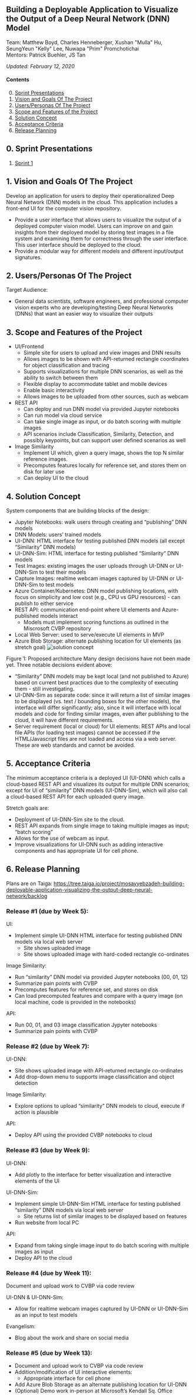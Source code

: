 ## Building a Deployable Application to Visualize the Output of a Deep Neural Network (DNN) Model

Team: Matthew Boyd, Charles Henneberger, Xushan "Mulla" Hu, SeungYeun "Kelly" Lee, Nuwapa "Prim" Promchotichai  
Mentors: Patrick Buehler, JS Tan

*Updated: February 12, 2020*

#### Contents

0. [Sprint Presentations](#sprint-presentations)
1. [Vision and Goals Of The Project](#vision-goals)
2. [Users/Personas Of The Project](#users-personas)
3. [Scope and Features of the Project](#scope-features)
4. [Solution Concept](#solution-concept)
5. [Acceptance Criteria](#acceptance-criteria)
6. [Release Planning](#release-planning)

<a name="sprint-presentations"/>

## 0. Sprint Presentations

1. [Sprint 1](https://docs.google.com/presentation/d/1YJg0whEUxonBOJON-ExQi6li-OhU5VPepP93H8fXChw/edit?usp=sharing)

<a name="vision-goals"/>

## 1. Vision and Goals Of The Project

Develop an application for users to deploy their operationalized Deep Neural Network (DNN) models in the cloud. This application includes a front-end UI for the computer vision repository. 
* Provide a user interface that allows users to visualize the output of a deployed computer vision model. Users can improve on and gain insights from their deployed model by storing test images in a file system and examining them for correctness through the user interface. This user interface should be deployed to the cloud.
* Provide a modular way for different models and different input/output signatures.

<a name="users-personas"/>

## 2. Users/Personas Of The Project

Target Audience:

* General data scientists, software engineers, and professional computer vision experts who are developing/testing Deep Neural Networks (DNNs) that want an easier way to visualize their outputs

<a name="scope-features"/>

## 3. Scope and Features of the Project

* UI/Frontend
    * Simple site for users to upload and view images and DNN results
    * Allows images to be shown with API-returned rectangle coordinates for object classification and tracing
    * Supports visualizations for multiple DNN scenarios, as well as the ability to switch between them
    * Flexible display to accommodate tablet and mobile devices
    * Enable basic interactivity
    * Allows images to be uploaded from other sources, such as webcam
* REST API
    * Can deploy and run DNN model via provided Jupyter notebooks
    * Can run model via cloud service
    * Can take single image as input, or do batch scoring with multiple images
    * API scenarios include Classification, Similarity, Detection, and possibly keypoints, but can support user defined scenarios as well
* Image Similarity
   * Implement UI which, given a query image, shows the top N similar reference images.
   * Precomputes features locally for reference set, and stores them on disk for later use
   * Can deploy UI to the cloud

<a name="solution-concept"/>

## 4. Solution Concept

System components that are building blocks of the design:
 * Jupyter Notebooks: walk users through creating and “publishing” DNN models
 * DNN Models: users’ trained models
 * UI-DNN: HTML interface for testing published DNN models (all except “Similarity” DNN models)
 * UI-DNN-Sim: HTML interface for testing published “Similarity” DNN models
 * Test Images: existing images the user uploads through UI-DNN or UI-DNN-Sim to test their models
 * Capture Images: realtime webcam images captured by UI-DNN or UI-DNN-Sim to test models
 * Azure Container/Kubernetes: DNN model publishing locations, with focus on simplicity and low cost (e.g., CPU vs GPU resources) - can publish to either service
 * REST API: communication end-point where UI elements and Azure-published models interact
     * Models must implement scoring functions as outlined in the Miscrosoft CVBP repository
 * Local Web Server: used to serve/execute UI elements in MVP
 * Azure Blob Storage: alternate publishing location for UI elements (as stretch goal)
![solution concept](https://github.com/BU-CLOUD-S20/Building-a-deployable-application-to-visualizing-the-output-of-a-Deep-Neural-Network-model/blob/master/solution_concept.png)

Figure 1: Proposed architecture
Many design decisions have not been made yet. Three notable decisions evident above:
 * “Similarity” DNN models may be kept local (and not published to Azure) based on current best practices due to the complexity of executing them - still investigating.
  * UI-DNN-Sim as separate code: since it will return a list of similar images to be displayed (vs. text / bounding boxes for the other models), the interface will differ significantly; also, since it will interface with local models and code for finding similar images, even after publishing to the cloud, it will have different requirements.
 * Server requirement (local or cloud) for UI elements: REST APIs and local file APIs (for loading test images) cannot be accessed if the HTML/Javascript files are not loaded and access via a web server. These are web standards and cannot be avoided. 

<a name="acceptance-criteria"/>

## 5. Acceptance Criteria

The minimum acceptance criteria is a deployed UI (UI-DNN) which calls a cloud-based REST API and visualizes its output for multiple DNN scenarios; except for UI of “similarity” DNN models (UI-DNN-Sim), which will also call a cloud-based REST API for each uploaded query image.

Stretch goals are:
* Deployment of UI-DNN-Sim site to the cloud.
* REST API expands from single image to taking multiple images as input; “batch scoring”
* Allows for the use of webcam as input.
* Improve visualizations for UI-DNN such as adding interactive components and has appropriate UI for cell phone.

<a name="release-planning"/>

## 6. Release Planning

Plans are on Taiga: https://tree.taiga.io/project/mosayyebzadeh-building-deployable-application-visualizing-the-output-deep-neural-network/backlog

### Release #1 (due by Week 5):

UI: 
* Implement simple UI-DNN HTML interface for testing published DNN models via local web server
	* Site shows uploaded image
	* Site shows uploaded image with hard-coded rectangle co-ordinates

Image Similarity:
* Run “similarity” DNN model via provided Jupyter notebooks (00, 01, 12)
* Summarize pain points with CVBP
* Precomputes features for reference set, and stores on disk
* Can load precomputed features and compare with a query image (on local machine, code is provided in the notebooks)

API:
* Run 00, 01, and 03 image classification Jypyter notebooks
* Summarize pain points with CVBP

### Release #2 (due by Week 7):

UI-DNN: 
* Site shows uploaded image with API-returned rectangle co-ordinates
* Add drop-down menu to supports image classification and object detection

Image Similarity:
* Explore options to upload “similarity” DNN models to cloud, execute if action is plausible

API: 
* Deploy API using the provided CVBP notebooks to cloud
 
### Release #3 (due by Week 9):

UI-DNN:
* Add plotly to the interface for better visualization and interactive elements of the UI

UI-DNN-Sim:
* Implement simple UI-DNN-Sim HTML interface for testing published “similarity” DNN models via local web server
	* Site returns list of similar images to be displayed based on features
* Run website from local PC

API:
* Expand from taking single image input to do batch scoring with multiple images as input
* Deploy API to the cloud
 
### Release #4 (due by Week 11):

Document and upload work to CVBP via code review

UI-DNN & UI-DNN-Sim:
* Allow for realtime webcam images captured by UI-DNN or UI-DNN-Sim as an input to test models

Evangelism:
* Blog about the work and share on social media

### Release #5 (due by Week 13):

* Document and upload work to CVBP via code review
* Addition/modification of UI interactive elements:
	* Appropriate interface for cell phone
*  Add Azure Blob Storage as an alternate publishing location for UI-DNN 
* (Optional) Demo work in-person at Microsoft’s Kendall Sq. Office


